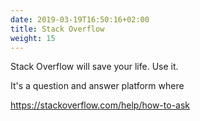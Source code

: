 ```yaml
---
date: 2019-03-19T16:50:16+02:00
title: Stack Overflow
weight: 15
---
```


Stack Overflow will save your life. Use it.

It's a question and answer platform where

https://stackoverflow.com/help/how-to-ask
